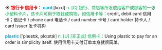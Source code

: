 ☀ <font color="red">**银行卡 信用卡：**</font>
<font color="sky blue">**card**</font> [kɑːd] 
<font color="#00b050">n. [C] 银行、商店等所发放给客户或顾客的一张小塑料卡片，该卡片可用于取钱或购物，如信用卡等：</font>credit, debit card 信用卡；借记卡 / phone card 电话卡 / card number 卡号 / card holder 持卡人 / card issuer 发卡机构

<font color="sky blue">**plastic**</font> ['plæstɪk, plɑːstɪk] 
<font color="#00b050">n. [U] [非正式] 信用卡：</font>Using plastic to pay for an order is simplicity itself. 使用信用卡支付订单本身就很简单。

